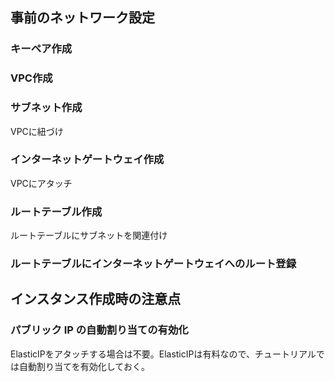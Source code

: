 ## 事前のネットワーク設定
### キーペア作成
### VPC作成
### サブネット作成
VPCに紐づけ
### インターネットゲートウェイ作成
VPCにアタッチ
### ルートテーブル作成
ルートテーブルにサブネットを関連付け
### ルートテーブルにインターネットゲートウェイへのルート登録


## インスタンス作成時の注意点
### パブリック IP の自動割り当ての有効化
ElasticIPをアタッチする場合は不要。ElasticIPは有料なので、チュートリアルでは自動割り当てを有効化しておく。
